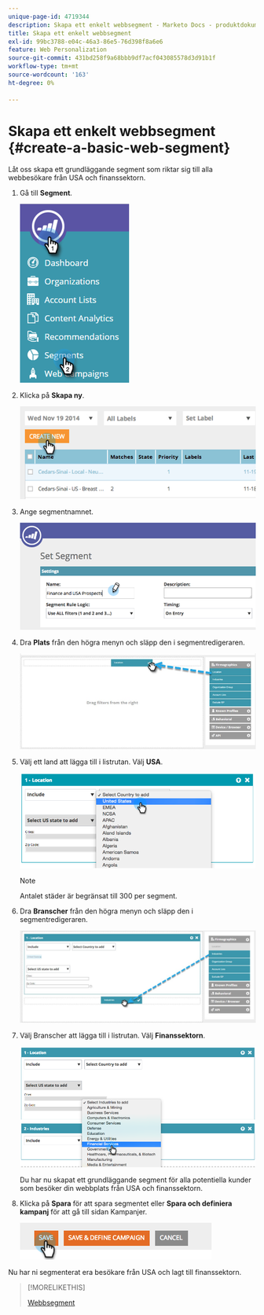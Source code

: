 ```yaml
---
unique-page-id: 4719344
description: Skapa ett enkelt webbsegment - Marketo Docs - produktdokumentation
title: Skapa ett enkelt webbsegment
exl-id: 99bc3788-e04c-46a3-86e5-76d398f8a6e6
feature: Web Personalization
source-git-commit: 431bd258f9a68bbb9df7acf043085578d3d91b1f
workflow-type: tm+mt
source-wordcount: '163'
ht-degree: 0%

---
```


# Skapa ett enkelt webbsegment {#create-a-basic-web-segment}

Låt oss skapa ett grundläggande segment som riktar sig till alla webbesökare från USA och finanssektorn.

1. Gå till **Segment**.

   ![](assets/image2016-8-18-15-3a37-3a32.png)

1. Klicka på **Skapa ny**.

   ![](assets/image2014-11-19-19-3a33-3a47.png)

1. Ange segmentnamnet.

   ![](assets/segment-name.png)

1. Dra **Plats** från den högra menyn och släpp den i segmentredigeraren.

   ![](assets/location-drag-hand.jpg)

1. Välj ett land att lägga till i listrutan. Välj **USA**.

   ![](assets/image2015-5-28-15-3a29-3a15.png)

   >[!NOTE]
   >
   >Antalet städer är begränsat till 300 per segment.

1. Dra **Branscher** från den högra menyn och släpp den i segmentredigeraren.

   ![](assets/industries-hand.jpg)

1. Välj Branscher att lägga till i listrutan. Välj **Finanssektorn**.

   ![](assets/segment-industries.png)

   Du har nu skapat ett grundläggande segment för alla potentiella kunder som besöker din webbplats från USA och finanssektorn.

1. Klicka på **Spara** för att spara segmentet eller **Spara och definiera kampanj** för att gå till sidan Kampanjer.

   ![](assets/image2014-11-19-19-3a48-3a20.png)

Nu har ni segmenterat era besökare från USA och lagt till finanssektorn.

>[!MORELIKETHIS]
>
>[Webbsegment](/help/marketo/product-docs/web-personalization/using-web-segments/web-segments.md)

